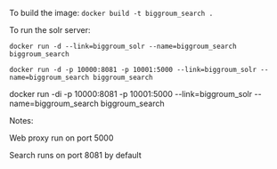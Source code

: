 To build the image:
```docker build -t biggroum_search .```

To run the solr server:


```docker run -d --link=biggroum_solr --name=biggroum_search biggroum_search```

```docker run -d -p 10000:8081 -p 10001:5000 --link=biggroum_solr --name=biggroum_search biggroum_search```

docker run -di -p 10000:8081 -p 10001:5000 --link=biggroum_solr --name=biggroum_search biggroum_search

Notes:

Web proxy run on port 5000

Search runs on port 8081 by default
